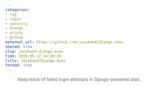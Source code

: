```yaml
---
categories:
- log
- login
- security
- django
- access
- github
external_url: https://github.com/jazzband/django-axes
shared: true
slug: jazzband-django-axes
time: 2019-05-12 14:20:20
title: Jazzband/Django-Axes
toread: true
---
```


> Keep track of failed login attempts in Django-powered sites.